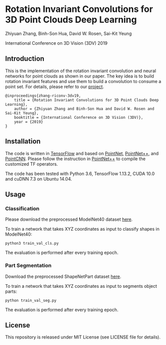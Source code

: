 # Rotation Invariant Convolutions for 3D Point Clouds Deep Learning	

Zhiyuan Zhang, Binh-Son Hua, David W. Rosen, Sai-Kit Yeung

International Conference on 3D Vision (3DV) 2019  

## Introduction
This is the implementation of the rotation invariant convolution and neural networks for point clouds as shown in our paper. The key idea is to build rotation invariant features and use them to build a convolution to consume a point set. For details, please refer to our [project](https://hkust-vgd.github.io/riconv/).
```
@inproceedings{zhang-riconv-3dv19,
    title = {Rotation Invariant Convolutions for 3D Point Clouds Deep Learning},
    author = {Zhiyuan Zhang and Binh-Son Hua and David W. Rosen and Sai-Kit Yeung},
    booktitle = {International Conference on 3D Vision (3DV)},
    year = {2019}
}
```

## Installation
The code is written in [TensorFlow](https://www.tensorflow.org/install/) and based on [PointNet](https://github.com/charlesq34/pointnet), [PointNet++](https://github.com/charlesq34/pointnet2), and [PointCNN](https://github.com/yangyanli/PointCNN). Please follow the instruction in [PointNet++](https://github.com/charlesq34/pointnet2) to compile the customized TF operators.  

The code has been tested with Python 3.6, TensorFlow 1.13.2, CUDA 10.0 and cuDNN 7.3 on Ubuntu 14.04.

## Usage
### Classification
Please download the preprocessed ModelNet40 dataset [here](https://shapenet.cs.stanford.edu/media/modelnet40_ply_hdf5_2048.zip).  

To train a network that takes XYZ coordinates as input to classify shapes in ModelNet40:
```
python3 train_val_cls.py
```
The evaluation is performed after every training epoch.

### Part Segmentation
Download the preprocessed ShapeNetPart dataset [here](https://shapenet.cs.stanford.edu/media/shapenetcore_partanno_segmentation_benchmark_v0_normal.zip).

To train a network that takes XYZ coordinates as input to segments object parts:
```
python train_val_seg.py
```
The evaluation is performed after every training epoch.

## License
This repository is released under MIT License (see LICENSE file for details).